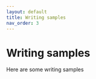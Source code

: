 ```yaml
---
layout: default
title: Writing samples
nav_order: 3
---
```


# Writing samples

Here are some writing samples
